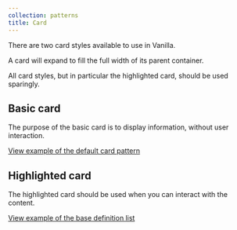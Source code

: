 ```yaml
---
collection: patterns
title: Card
---
```


There are two card styles available to use in Vanilla.

A card will expand to fill the full width of its parent container.

All card styles, but in particular the highlighted card, should be used sparingly.

## Basic card

The purpose of the basic card is to display information, without user interaction.

<a href="https://ubuntudesign.github.io/vanilla-framework/examples/patterns/card/card/"
    class="js-example">
    View example of the default card pattern
</a>


## Highlighted card

The highlighted card should be used when you can interact with the content.

<a href="https://ubuntudesign.github.io/vanilla-framework/examples/patterns/card/highlighted/"
    class="js-example">
    View example of the base definition list
</a>
